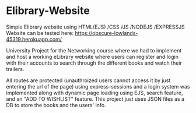# Elibrary-Website
Simple Elibrary website using HTML(EJS) /CSS /JS /NODEJS /EXPRESSJS
Website can be tested here: https://obscure-lowlands-45319.herokuapp.com/

University Project for the Networking course where we had to implement and host a working eLibrary website
where users can register and login with their accounts to search through the different books and watch their trailers.

All routes are protected (unauthroized users cannot access it by just entering the url of the page) using express-sessions and a login system was implemented along with dynamic page loading using EJS, search feature, and an "ADD TO WISHLIST" feature.
This project just uses JSON files as a DB to store the books and the users' info.
